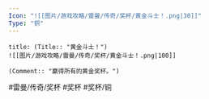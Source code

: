 ```yaml
---
Icon: "![[图片/游戏攻略/雷曼/传奇/奖杯/黄金斗士！.png|30]]"
Type: "铜"
---
```

```ad-common-bronze-trophy
title: (Title:: "黄金斗士！")
![[图片/游戏攻略/雷曼/传奇/奖杯/黄金斗士！.png|100]]

(Comment:: "赢得所有的黄金奖杯。")
```

#雷曼/传奇/奖杯 #奖杯 #奖杯/铜
